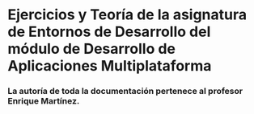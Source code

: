 # Ejercicios y Teoría de la asignatura de Entornos de Desarrollo del módulo de Desarrollo de Aplicaciones Multiplataforma 
### La autoría de toda la documentación pertenece al profesor Enrique Martínez.